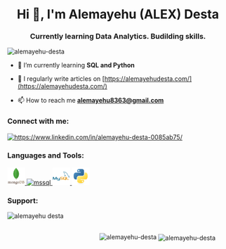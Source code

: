 <h1 align="center">Hi 👋, I'm Alemayehu (ALEX) Desta</h1>
<h3 align="center">Currently learning Data Analytics. Budilding skills.</h3>

<p align="left"> <img src="https://komarev.com/ghpvc/?username=alemayehu-desta&label=Profile%20views&color=0e75b6&style=flat" alt="alemayehu-desta" /> </p>

- 🌱 I’m currently learning **SQL and Python**

- 📝 I regularly write articles on [https://alemayehudesta.com/](https://alemayehudesta.com/)

- 📫 How to reach me **alemayehu8363@gmail.com**

<h3 align="left">Connect with me:</h3>
<p align="left">
<a href="https://linkedin.com/in/https://www.linkedin.com/in/alemayehu-desta-0085ab75/" target="blank"><img align="center" src="https://raw.githubusercontent.com/rahuldkjain/github-profile-readme-generator/master/src/images/icons/Social/linked-in-alt.svg" alt="https://www.linkedin.com/in/alemayehu-desta-0085ab75/" height="30" width="40" /></a>
</p>

<h3 align="left">Languages and Tools:</h3>
<p align="left"> <a href="https://www.mongodb.com/" target="_blank" rel="noreferrer"> <img src="https://raw.githubusercontent.com/devicons/devicon/master/icons/mongodb/mongodb-original-wordmark.svg" alt="mongodb" width="40" height="40"/> </a> <a href="https://www.microsoft.com/en-us/sql-server" target="_blank" rel="noreferrer"> <img src="https://www.svgrepo.com/show/303229/microsoft-sql-server-logo.svg" alt="mssql" width="40" height="40"/> </a> <a href="https://www.mysql.com/" target="_blank" rel="noreferrer"> <img src="https://raw.githubusercontent.com/devicons/devicon/master/icons/mysql/mysql-original-wordmark.svg" alt="mysql" width="40" height="40"/> </a> <a href="https://www.python.org" target="_blank" rel="noreferrer"> <img src="https://raw.githubusercontent.com/devicons/devicon/master/icons/python/python-original.svg" alt="python" width="40" height="40"/> </a> </p>

<h3 align="left">Support:</h3>
<p><a href="https://www.buymeacoffee.com/alemayehu desta"> <img align="left" src="https://cdn.buymeacoffee.com/buttons/v2/default-yellow.png" height="50" width="210" alt="alemayehu desta" /></a></p><br><br>

<p><img align="left" src="https://github-readme-stats.vercel.app/api/top-langs?username=alemayehu-desta&show_icons=true&locale=en&layout=compact" alt="alemayehu-desta" /></p>

<p>&nbsp;<img align="center" src="https://github-readme-stats.vercel.app/api?username=alemayehu-desta&show_icons=true&locale=en" alt="alemayehu-desta" /></p>


